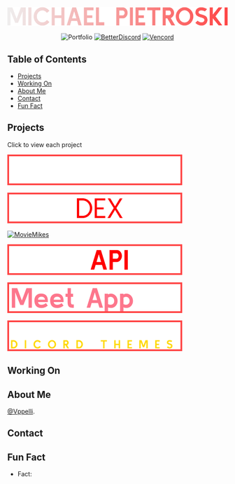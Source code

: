 

<!--
**vppelli/Vppelli** is a ✨ _special_ ✨ repository because its `README.md` (this file) appears on your GitHub profile.

Here are some ideas to get you started:

- 🔭 I’m currently working on ...
- 🌱 I’m currently learning ...
- 👯 I’m looking to collaborate on ...
- 🤔 I’m looking for help with ...
- 💬 Ask me about ...
- 📫 How to reach me: ...
- 😄 Pronouns: ...
- ⚡ Fun fact: ...
-->

<div align="center">

[![MichaelPietroski](/img/MICHAELPIETROSKI.png)](https://vppelli.github.io/portfolio-website/)

![Portfolio](https://img.shields.io/badge/Portfolio-black?style=for-the-badge) [![BetterDiscord](https://img.shields.io/badge/Better_Discord-Download-%23E8C506?style=for-the-badge&labelColor=black)](https://betterdiscord.app) [![Vencord](https://img.shields.io/badge/Vencord-Download-%23E8C506?style=for-the-badge&labelColor=black)](https://vencord.dev) 

</div>

## Table of Contents
- [Projects](#projects)
- [Working On](#working-on)
- [About Me](#about-me)
- [Contact](#contact)
- [Fun Fact](#fun-fact)

## Projects
Click to view each project
  
[![Portfolio](/img/PORTFOLIO.png)](https://github.com/vppelli/portfolio-website)

[![Pokedex](/img/POKEDEX.png)](https://github.com/vppelli/Pokedex-app)

[![MovieMikes](/img/MOVEMIKE’S.png)](https://github.com/vppelli/movie_client)

[![MovieAPI](/img/MOVEAPI.png)](https://github.com/vppelli/movie_api)

[![MeetApp](/img/Meet%20App.png)](https://github.com/vppelli/meet)

[![PredecessorDiscordThemes](/img/PDT.png)](https://github.com/vppelli/predecessor-discord-themes)


## Working On





## About Me

[@Vppelli](https://github.com/vppelli).

## Contact

## Fun Fact
- Fact:

